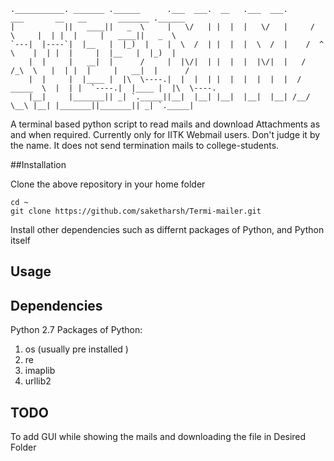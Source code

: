 
```
.___________. _______ .______      .___  ___.  __   .___  ___.      ___       __   __       _______ .______      
|           ||   ____||   _  \     |   \/   | |  |  |   \/   |     /   \     |  | |  |     |   ____||   _  \     
`---|  |----`|  |__   |  |_)  |    |  \  /  | |  |  |  \  /  |    /  ^  \    |  | |  |     |  |__   |  |_)  |    
    |  |     |   __|  |      /     |  |\/|  | |  |  |  |\/|  |   /  /_\  \   |  | |  |     |   __|  |      /     
    |  |     |  |____ |  |\  \----.|  |  |  | |  |  |  |  |  |  /  _____  \  |  | |  `----.|  |____ |  |\  \----.
    |__|     |_______|| _| `._____||__|  |__| |__|  |__|  |__| /__/     \__\ |__| |_______||_______|| _| `._____|

```

A terminal based python script to read mails and download Attachments as and when required. Currently only for IITK Webmail users. Don't judge it by the name. It does not send termination mails to college-students.

##Installation

Clone the above repository in your home folder
```
cd ~
git clone https://github.com/saketharsh/Termi-mailer.git

```
Install other dependencies such as differnt packages of Python, and Python itself
## Usage


## Dependencies
Python 2.7
Packages of Python:
1. os (usually pre installed )
2. re
3. imaplib
4. urllib2

## TODO

To add GUI while showing the mails and downloading the file in Desired Folder
